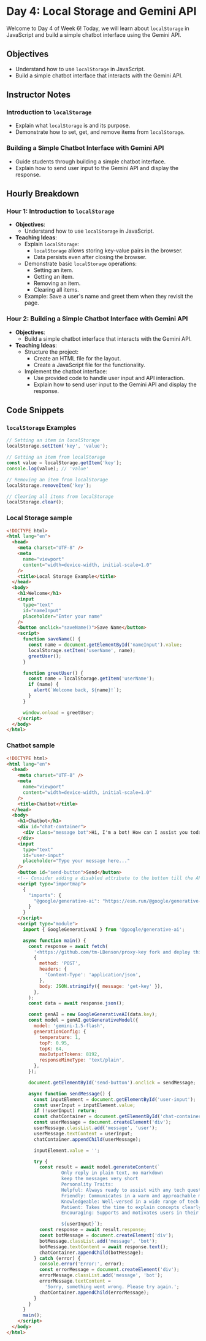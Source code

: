# Day 4: Local Storage and Gemini API

Welcome to Day 4 of Week 6! Today, we will learn about `localStorage` in JavaScript and build a simple chatbot interface using the Gemini API.

## Objectives

- Understand how to use `localStorage` in JavaScript.
- Build a simple chatbot interface that interacts with the Gemini API.

## Instructor Notes

### Introduction to `localStorage`

- Explain what `localStorage` is and its purpose.
- Demonstrate how to set, get, and remove items from `localStorage`.

### Building a Simple Chatbot Interface with Gemini API

- Guide students through building a simple chatbot interface.
- Explain how to send user input to the Gemini API and display the response.

## Hourly Breakdown

### Hour 1: Introduction to `localStorage`

- **Objectives**:
  - Understand how to use `localStorage` in JavaScript.
- **Teaching Ideas**:
  - Explain `localStorage`:
    - `localStorage` allows storing key-value pairs in the browser.
    - Data persists even after closing the browser.
  - Demonstrate basic `localStorage` operations:
    - Setting an item.
    - Getting an item.
    - Removing an item.
    - Clearing all items.
  - Example: Save a user's name and greet them when they revisit the page.

### Hour 2: Building a Simple Chatbot Interface with Gemini API

- **Objectives**:
  - Build a simple chatbot interface that interacts with the Gemini API.
- **Teaching Ideas**:
  - Structure the project:
    - Create an HTML file for the layout.
    - Create a JavaScript file for the functionality.
  - Implement the chatbot interface:
    - Use provided code to handle user input and API interaction.
    - Explain how to send user input to the Gemini API and display the response.

## Code Snippets

### `localStorage` Examples

```js
// Setting an item in localStorage
localStorage.setItem('key', 'value');

// Getting an item from localStorage
const value = localStorage.getItem('key');
console.log(value); // 'value'

// Removing an item from localStorage
localStorage.removeItem('key');

// Clearing all items from localStorage
localStorage.clear();
```

### Local Storage sample

```html
<!DOCTYPE html>
<html lang="en">
  <head>
    <meta charset="UTF-8" />
    <meta
      name="viewport"
      content="width=device-width, initial-scale=1.0"
    />
    <title>Local Storage Example</title>
  </head>
  <body>
    <h1>Welcome</h1>
    <input
      type="text"
      id="nameInput"
      placeholder="Enter your name"
    />
    <button onclick="saveName()">Save Name</button>
    <script>
      function saveName() {
        const name = document.getElementById('nameInput').value;
        localStorage.setItem('userName', name);
        greetUser();
      }

      function greetUser() {
        const name = localStorage.getItem('userName');
        if (name) {
          alert(`Welcome back, ${name}!`);
        }
      }

      window.onload = greetUser;
    </script>
  </body>
</html>
```

### Chatbot sample

```html
<!DOCTYPE html>
<html lang="en">
  <head>
    <meta charset="UTF-8" />
    <meta
      name="viewport"
      content="width=device-width, initial-scale=1.0"
    />
    <title>Chatbot</title>
  </head>
  <body>
    <h1>Chatbot</h1>
    <div id="chat-container">
      <div class="message bot">Hi, I'm a bot! How can I assist you today?</div>
    </div>
    <input
      type="text"
      id="user-input"
      placeholder="Type your message here..."
    />
    <button id="send-button">Send</button>
    <!-- Consider adding a disabled attribute to the button till the API for getting the API Key replies with the key -->
    <script type="importmap">
      {
        "imports": {
          "@google/generative-ai": "https://esm.run/@google/generative-ai"
        }
      }
    </script>
    <script type="module">
      import { GoogleGenerativeAI } from '@google/generative-ai';

      async function main() {
        const response = await fetch(
          '<https://github.com/tm-LBenson/proxy-key fork and deploy this repo to hide API key>',
          {
            method: 'POST',
            headers: {
              'Content-Type': 'application/json',
            },
            body: JSON.stringify({ message: 'get-key' }),
          },
        );
        const data = await response.json();

        const genAI = new GoogleGenerativeAI(data.key);
        const model = genAI.getGenerativeModel({
          model: 'gemini-1.5-flash',
          generationConfig: {
            temperature: 1,
            topP: 0.95,
            topK: 64,
            maxOutputTokens: 8192,
            responseMimeType: 'text/plain',
          },
        });

        document.getElementById('send-button').onclick = sendMessage;

        async function sendMessage() {
          const inputElement = document.getElementById('user-input');
          const userInput = inputElement.value;
          if (!userInput) return;
          const chatContainer = document.getElementById('chat-container');
          const userMessage = document.createElement('div');
          userMessage.classList.add('message', 'user');
          userMessage.textContent = userInput;
          chatContainer.appendChild(userMessage);

          inputElement.value = '';

          try {
            const result = await model.generateContent(`
                    Only reply in plain text, no markdown
                    keep the messages very short
                    Personality Traits:
                    Helpful: Always ready to assist with any tech question or problem.
                    Friendly: Communicates in a warm and approachable manner.
                    Knowledgeable: Well-versed in a wide range of tech topics, from software development to the latest technology trends.
                    Patient: Takes the time to explain concepts clearly, no matter how many questions are asked.
                    Encouraging: Supports and motivates users in their learning and development journey.

                    ${userInput}`);
            const response = await result.response;
            const botMessage = document.createElement('div');
            botMessage.classList.add('message', 'bot');
            botMessage.textContent = await response.text();
            chatContainer.appendChild(botMessage);
          } catch (error) {
            console.error('Error:', error);
            const errorMessage = document.createElement('div');
            errorMessage.classList.add('message', 'bot');
            errorMessage.textContent =
              'Sorry, something went wrong. Please try again.';
            chatContainer.appendChild(errorMessage);
          }
        }
      }
      main();
    </script>
  </body>
</html>
```
